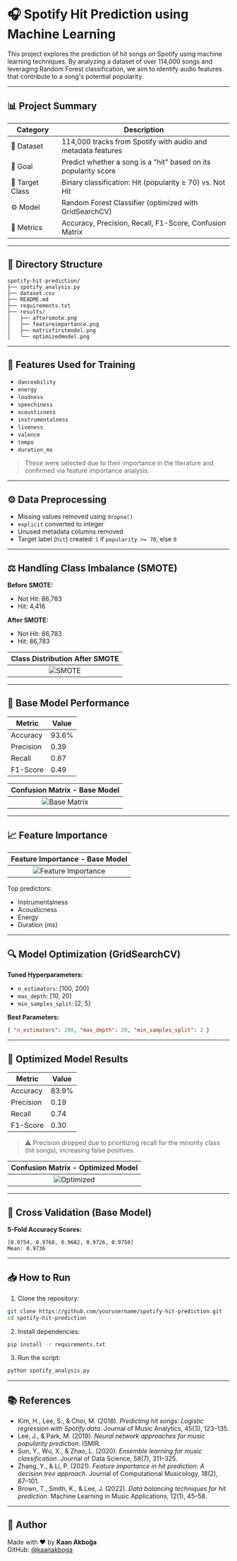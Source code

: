 # 🎧 Spotify Hit Prediction using Machine Learning

This project explores the prediction of hit songs on Spotify using machine learning techniques. By analyzing a dataset of over 114,000 songs and leveraging Random Forest classification, we aim to identify audio features that contribute to a song's potential popularity.

---

## 📊 Project Summary

| Category        | Description                                                        |
|----------------|--------------------------------------------------------------------|
| 📁 Dataset      | 114,000 tracks from Spotify with audio and metadata features       |
| 🎯 Goal         | Predict whether a song is a "hit" based on its popularity score   |
| 📌 Target Class | Binary classification: Hit (popularity ≥ 70) vs. Not Hit          |
| ⚙️ Model        | Random Forest Classifier (optimized with GridSearchCV)             |
| 🧪 Metrics       | Accuracy, Precision, Recall, F1-Score, Confusion Matrix           |

---

## 📁 Directory Structure

```
spotify-hit-prediction/
├── spotify_analysis.py
├── dataset.csv
├── README.md
├── requirements.txt
├── results/
│   ├── aftersmote.png
│   ├── featureimportance.png
│   ├── matrixfirstmodel.png
│   └── optimizedmodel.png
```

---

## 🧾 Features Used for Training

- `danceability`
- `energy`
- `loudness`
- `speechiness`
- `acousticness`
- `instrumentalness`
- `liveness`
- `valence`
- `tempo`
- `duration_ms`

> These were selected due to their importance in the literature and confirmed via feature importance analysis.

---

## ⚙️ Data Preprocessing

- Missing values removed using `dropna()`
- `explicit` converted to integer
- Unused metadata columns removed
- Target label (`hit`) created: `1` if `popularity >= 70`, else `0`

---

## ⚖️ Handling Class Imbalance (SMOTE)

**Before SMOTE:**
- Not Hit: 86,783  
- Hit: 4,416

**After SMOTE:**
- Not Hit: 86,783  
- Hit: 86,783

| Class Distribution After SMOTE |
|:------------------------------:|
| ![SMOTE](results/aftersmote.png) |

---

## 🧠 Base Model Performance

| Metric     | Value |
|------------|-------|
| Accuracy   | 93.6% |
| Precision  | 0.39  |
| Recall     | 0.67  |
| F1-Score   | 0.49  |

| Confusion Matrix - Base Model |
|:-----------------------------:|
| ![Base Matrix](results/matrixfirstmodel.png) |

---

## 📈 Feature Importance

| Feature Importance - Base Model |
|:-------------------------------:|
| ![Feature Importance](results/featureimportance.png) |

Top predictors:
- Instrumentalness
- Acousticness
- Energy
- Duration (ms)

---

## 🔍 Model Optimization (GridSearchCV)

**Tuned Hyperparameters:**
- `n_estimators`: [100, 200]
- `max_depth`: [10, 20]
- `min_samples_split`: [2, 5]

**Best Parameters:**  
```json
{ "n_estimators": 200, "max_depth": 20, "min_samples_split": 2 }
```

---

## 🚀 Optimized Model Results

| Metric     | Value |
|------------|-------|
| Accuracy   | 83.9% |
| Precision  | 0.19  |
| Recall     | 0.74  |
| F1-Score   | 0.30  |

> ⚠️ Precision dropped due to prioritizing recall for the minority class (hit songs), increasing false positives.

| Confusion Matrix - Optimized Model |
|:----------------------------------:|
| ![Optimized](results/optimizedmodel.png) |

---

## 🧪 Cross Validation (Base Model)

**5-Fold Accuracy Scores:**

```text
[0.9754, 0.9768, 0.9682, 0.9726, 0.9750]
Mean: 0.9736
```

---

## 📥 How to Run

1. Clone the repository:
```bash
git clone https://github.com/yourusername/spotify-hit-prediction.git
cd spotify-hit-prediction
```

2. Install dependencies:
```bash
pip install -r requirements.txt
```

3. Run the script:
```bash
python spotify_analysis.py
```

---

## 📚 References

- Kim, H., Lee, S., & Choi, M. (2018). *Predicting hit songs: Logistic regression with Spotify data*. Journal of Music Analytics, 45(3), 123–135.
- Lee, J., & Park, M. (2019). *Neural network approaches for music popularity prediction*. ISMIR.
- Sun, Y., Wu, X., & Zhao, L. (2020). *Ensemble learning for music classification*. Journal of Data Science, 58(7), 311–325.
- Zhang, Y., & Li, P. (2021). *Feature importance in hit prediction: A decision tree approach*. Journal of Computational Musicology, 18(2), 87–101.
- Brown, T., Smith, K., & Lee, J. (2022). *Data balancing techniques for hit prediction*. Machine Learning in Music Applications, 12(1), 45–58.

---

## 👤 Author

Made with ❤️ by **Kaan Akboğa**  
GitHub: [@kaanakboga](https://github.com/kaanakboga)
